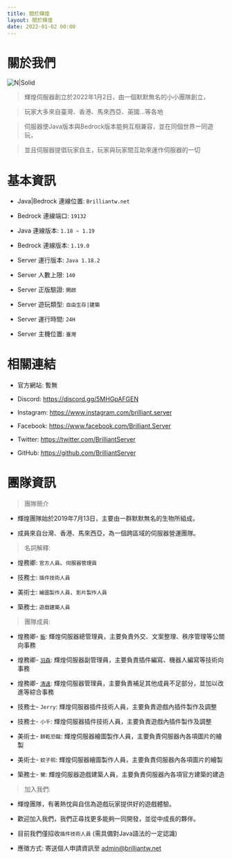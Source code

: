 ```yaml
---
title: 關於輝煌
layout: 關於輝煌
date: 2022-01-02 00:00
---
```


# 關於我們

![ N|Solid ](https://media.discordapp.net/attachments/596718421966716928/971190210928992267/AddText_05-04-06.36.35.png)

> 輝煌伺服器創立於2022年1月2日，由一個默默無名的小小團隊創立，

> 

> 玩家大多來自臺灣、香港、馬來西亞、英國...等各地

> 

> 伺服器使Java版本與Bedrock版本能夠互相兼容，並在同個世界一同遊玩，

> 

> 並且伺服器提倡玩家自主，玩家與玩家間互助來運作伺服器的一切

 # 基本資訊

- Java|Bedrock 連線位置: ` Brilliantw.net `

- Bedrock 連線端口: ` 19132 `

- Java 連線版本: ` 1.18 ~ 1.19 `

- Bedrock 連線版本: ` 1.19.0 `

- Server 運行版本: ` Java 1.18.2 `

- Server 人數上限: ` 140 `

- Server 正版驗證: ` 開啟 `

- Server 遊玩類型: ` 自由生存|建築 `

- Server 運行時間: ` 24H `

- Server 主機位置: ` 臺灣 `

 # 相關連結

- 官方網站: 暫無

- Discord: https://discord.gg/5MHGpAFGEN

- Instagram: https://www.instagram.com/brilliant.server

- Facebook: https://www.facebook.com/Brilliant.Server

- Twitter: https://twitter.com/BrilliantServer

- GitHub: https://github.com/BrilliantServer

 # 團隊資訊

> 團隊簡介

- 輝煌團隊始於2019年7月13日，主要由一群默默無名的生物所組成，

- 成員來自台灣、香港、馬來西亞，為一個跨區域的伺服器營運團隊。

> 名詞解釋:

- 煌務卿: ` 官方人員 `、` 伺服器管理員 `

- 技務士: ` 插件技術人員 `

- 美術士: ` 繪圖製作人員 `、` 影片製作人員 `

- 築務士: ` 遊戲建築人員 `

> 團隊成員:

- 煌務卿- [` 飯 `](https://github.com/RICE0707): 輝煌伺服器總管理員，主要負責外交、文案整理、秩序管理等公關向事務

- 煌務卿- [` 羽森 `](https://github.com/NCT-skyouo): 輝煌伺服器副管理員，主要負責插件編寫、機器人編寫等技術向事務

- 煌務卿- [` 清遠 `](https://github.com/Yuruka4312): 輝煌伺服器管理員，主要負責補足其他成員不足部分，並加以改進等綜合事務

- 技務士- ` Jerry `: 輝煌伺服器插件技術人員，主要負責遊戲內插件製作及調整

- 技務士- ` 小千 `: 輝煌伺服器插件技術人員，主要負責遊戲內插件製作及調整

- 美術士- ` 餅乾恐龍 `: 輝煌伺服器繪圖製作人員，主要負責伺服器內各項圖片的繪製

- 美術士- ` 蚊子熙 `: 輝煌伺服器繪圖製作人員，主要負責伺服器內各項圖片的繪製

- 築務士- ` 鷺 `: 輝煌伺服器遊戲建築人員，主要負責伺服器內各項官方建築的建造

> 加入我們:

- 輝煌團隊，有著熱忱與自信為遊戲玩家提供好的遊戲體驗。

- 歡迎加入我們，我們正尋找更多能夠一同開發，並從中成長的夥伴。

- 目前我們僅招收` 插件技術人員 ` (需具備對Java語法的一定認識)

- 應徵方式: 寄送個人申請資訊至 admin@brilliantw.net
